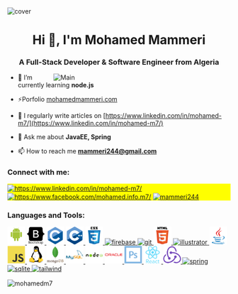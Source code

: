 <img align="center" alt="cover" src="https://lh3.googleusercontent.com/qXMJ1n5PPvt2XWszl9M37Z4dBvacFrZM1qQUsj3Zr_ELyod03VX8BBNnoDQehaFQYWUvy17N8vXVm3yJKMkRFwWAUVXUzauEPyw278fOEo3Iojy2I97AK0-9x_CkmHUEzSe_FEEdTLtAKKPq1fU5USRUgPHIQYMFoJW10pDwI8rqnWqqENN5TSdXDoQ_MHa_Z5jlJ5nNxFFAJbgraF3DFvU2I3RDNXYLMLnnx3NXcssA88ALF1KagcnwVnO3H6IwvZoPioQw42CXnVUigTir9b7CTbIoW66DX8-G0Bj5ejnGxn8LAiGNDEGY3Fc-Est7CnzY5pYb47RC7pVDrbeo-NK3LaDkoQqQp1VHnG-_J_SdXzbMlAmNO6aqhMK9g-kdr7WyDyOeA_tFXuQ1-Lu-fShgYV4OZ03XPpX1pxIzrHryC3DTNNOjQiFcu9ta4Koob7-RRyKt7qo2ZcH34E9WGYWuOJEKv5T2axSI344oWPoVD49032dx2K1gu46Mg0sJtImxvwpEkDP-4MSEU5WPXD1uV04U7H5OEmf4XzTU_Y2gt0wcjBR2-Q2wZ9RDJESdJU67ZoqBFHYGV_sn9Rl4FII4Oac04PBLSBc1HZ_sUssLKJYvTa3nt2QsvGxa1zzerff58ZPN5CZSEWEHX96pdkCG3pJuZCda5H2OrNg8MTuLMUL_c5mZ16SLuzFVL9npRK0tqLNbWkAOXVjU3dp0foqyqnZ7NefRVfcf5s_9gW1WVc-c3aOTMVrwynlu_Ctu4DJUTDQlyCRZEWJK5JAtGWuUH0zSD2rkEFqc0MShH3wEk464Q6_Pr-9GRuP8pkWZkAkhkxrJxpH9at95X4H-PF_4nz9kpnLoBEy4P_xyentmL69hF4agq7YNOmfxhFvFRLVDia2qaLR8TiW0PpI9QYDKaqYA5IwmGY80DeolWWgt=w528-h220-no?authuser=0" height="170" width="1500">

<h1 align="center">Hi 👋, I'm Mohamed Mammeri</h1>
<h3 align="center">A Full-Stack Developer & Software Engineer from Algeria</h3>
<img align="right" alt="Main" width="400" src="https://gifdb.com/images/high/animated-programmer-guy-coding-790a0bs8e8thpisg.webp">

- 🌱 I’m currently learning **node.js** 

- ⚡Porfolio [mohamedmammeri.com](mohamedmammeri.com) 

- 📝 I regularly write articles on [https://www.linkedin.com/in/mohamed-m7/](https://www.linkedin.com/in/mohamed-m7/)

- 💬 Ask me about **JavaEE, Spring**

- 📫 How to reach me **mammeri244@gmail.com**

<h3 align="left">Connect with me:</h3>
<p align="left" style=" background-color: #FFFF00">
<a href="https://linkedin.com/in/https://www.linkedin.com/in/mohamed-m7/" target="blank"><img align="center" src="https://raw.githubusercontent.com/rahuldkjain/github-profile-readme-generator/master/src/images/icons/Social/linked-in-alt.svg" alt="https://www.linkedin.com/in/mohamed-m7/" height="30" width="40" /></a>
<a href="https://fb.com/https://www.facebook.com/mohamed.info.m7/" target="blank"><img align="center" src="https://raw.githubusercontent.com/rahuldkjain/github-profile-readme-generator/master/src/images/icons/Social/facebook.svg" alt="https://www.facebook.com/mohamed.info.m7/" height="30" width="40" /></a>
<a href="https://www.hackerrank.com/mammeri244" target="blank"><img align="center" src="https://raw.githubusercontent.com/rahuldkjain/github-profile-readme-generator/master/src/images/icons/Social/hackerrank.svg" alt="mammeri244" height="50" width="50" /></a>
</p>

<h3 align="left">Languages and Tools:</h3>
<p align="left"> <a href="https://developer.android.com" target="_blank" rel="noreferrer"> <img src="https://raw.githubusercontent.com/devicons/devicon/master/icons/android/android-original-wordmark.svg" alt="android" width="40" height="40"/> </a> <a href="https://getbootstrap.com" target="_blank" rel="noreferrer"> <img src="https://raw.githubusercontent.com/devicons/devicon/master/icons/bootstrap/bootstrap-plain-wordmark.svg" alt="bootstrap" width="40" height="40"/> </a> <a href="https://www.cprogramming.com/" target="_blank" rel="noreferrer"> <img src="https://raw.githubusercontent.com/devicons/devicon/master/icons/c/c-original.svg" alt="c" width="40" height="40"/> </a> <a href="https://www.w3schools.com/cpp/" target="_blank" rel="noreferrer"> <img src="https://raw.githubusercontent.com/devicons/devicon/master/icons/cplusplus/cplusplus-original.svg" alt="cplusplus" width="40" height="40"/> </a> <a href="https://www.w3schools.com/css/" target="_blank" rel="noreferrer"> <img src="https://raw.githubusercontent.com/devicons/devicon/master/icons/css3/css3-original-wordmark.svg" alt="css3" width="40" height="40"/> </a> <a href="https://firebase.google.com/" target="_blank" rel="noreferrer"> <img src="https://www.vectorlogo.zone/logos/firebase/firebase-icon.svg" alt="firebase" width="40" height="40"/> </a> <a href="https://git-scm.com/" target="_blank" rel="noreferrer"> <img src="https://www.vectorlogo.zone/logos/git-scm/git-scm-icon.svg" alt="git" width="40" height="40"/> </a> <a href="https://www.w3.org/html/" target="_blank" rel="noreferrer"> <img src="https://raw.githubusercontent.com/devicons/devicon/master/icons/html5/html5-original-wordmark.svg" alt="html5" width="40" height="40"/> </a> <a href="https://www.adobe.com/in/products/illustrator.html" target="_blank" rel="noreferrer"> <img src="https://www.vectorlogo.zone/logos/adobe_illustrator/adobe_illustrator-icon.svg" alt="illustrator" width="40" height="40"/> </a> <a href="https://www.java.com" target="_blank" rel="noreferrer"> <img src="https://raw.githubusercontent.com/devicons/devicon/master/icons/java/java-original.svg" alt="java" width="40" height="40"/> </a> <a href="https://developer.mozilla.org/en-US/docs/Web/JavaScript" target="_blank" rel="noreferrer"> <img src="https://raw.githubusercontent.com/devicons/devicon/master/icons/javascript/javascript-original.svg" alt="javascript" width="40" height="40"/> </a> <a href="https://www.linux.org/" target="_blank" rel="noreferrer"> <img src="https://raw.githubusercontent.com/devicons/devicon/master/icons/linux/linux-original.svg" alt="linux" width="40" height="40"/> </a> <a href="https://www.mongodb.com/" target="_blank" rel="noreferrer"> <img src="https://raw.githubusercontent.com/devicons/devicon/master/icons/mongodb/mongodb-original-wordmark.svg" alt="mongodb" width="40" height="40"/> </a> <a href="https://www.mysql.com/" target="_blank" rel="noreferrer"> <img src="https://raw.githubusercontent.com/devicons/devicon/master/icons/mysql/mysql-original-wordmark.svg" alt="mysql" width="40" height="40"/> </a> <a href="https://nodejs.org" target="_blank" rel="noreferrer"> <img src="https://raw.githubusercontent.com/devicons/devicon/master/icons/nodejs/nodejs-original-wordmark.svg" alt="nodejs" width="40" height="40"/> </a> <a href="https://www.oracle.com/" target="_blank" rel="noreferrer"> <img src="https://raw.githubusercontent.com/devicons/devicon/master/icons/oracle/oracle-original.svg" alt="oracle" width="40" height="40"/> </a> <a href="https://www.photoshop.com/en" target="_blank" rel="noreferrer"> <img src="https://raw.githubusercontent.com/devicons/devicon/master/icons/photoshop/photoshop-line.svg" alt="photoshop" width="40" height="40"/> </a> <a href="https://reactjs.org/" target="_blank" rel="noreferrer"> <img src="https://raw.githubusercontent.com/devicons/devicon/master/icons/react/react-original-wordmark.svg" alt="react" width="40" height="40"/> </a> <a href="https://redux.js.org" target="_blank" rel="noreferrer"> <img src="https://raw.githubusercontent.com/devicons/devicon/master/icons/redux/redux-original.svg" alt="redux" width="40" height="40"/> </a> <a href="https://spring.io/" target="_blank" rel="noreferrer"> <img src="https://www.vectorlogo.zone/logos/springio/springio-icon.svg" alt="spring" width="40" height="40"/> </a> <a href="https://www.sqlite.org/" target="_blank" rel="noreferrer"> <img src="https://www.vectorlogo.zone/logos/sqlite/sqlite-icon.svg" alt="sqlite" width="40" height="40"/> </a> <a href="https://tailwindcss.com/" target="_blank" rel="noreferrer"> <img src="https://www.vectorlogo.zone/logos/tailwindcss/tailwindcss-icon.svg" alt="tailwind" width="40" height="40"/> </a> </p>

<p><img align="center" src="https://github-readme-stats.vercel.app/api/top-langs?username=mohamedm7&show_icons=true&locale=en&layout=compact" alt="mohamedm7" /></p>

